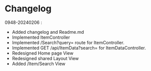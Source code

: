 # Changelog

0948-20240206 :
 - Added changelog and Readme.md
 - Implemented ItemController
 - Implemented /Search?query= route for ItemController.
 - Implemented GET /api/ItemData?search= for ItemDataController.
 - Redesigned Home page View
 - Redesigned shared Layout View
 - Added /Item/Search View

